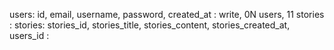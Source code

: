 users: id, email, username, password, created_at
:
write, 0N users, 11 stories 
:
stories: stories_id, stories_title, stories_content, stories_created_at, users_id
: